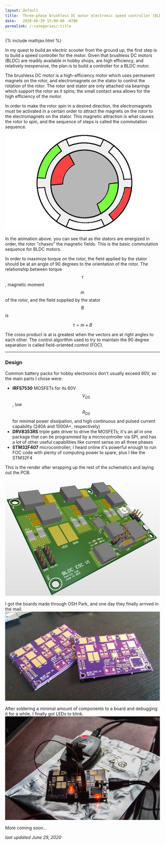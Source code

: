 ```yaml
---
layout: default
title:  Three-phase brushless DC motor electronic speed controller (BLDC ESC) - in development
date:   2020-06-29 15:00:00 -0700
permalink: /:categories/:title
---
```


{% include mathjax.html %}

In my quest to build an electric scooter from the ground up, the first step is to build a speed controller for the motor. Given that brushless DC motors (BLDC) are readily available in hobby shops, are high efficiency, and relatively inexpensive, the plan is to build a controller for a BLDC motor.

The brushless DC motor is a high-efficiency motor which uses permanent magnets on the rotor, and electromagnets on the stator to control the rotation of the rotor. The rotor and stator are only attached via bearings which support the rotor as it spins; the small contact area allows for the high efficiency of the motor.

In order to make the rotor spin in a desired direction, the electromagnets must be activated in a certain order to attract the magnets on the rotor to the electromagnets on the stator. This magnetic attraction is what causes the rotor to spin, and the sequence of steps is called the commutation sequence.

<img class="img small" src='/assets/posts/2020-06-29-bldc-esc/bldc-animation.gif' alt='Animation showing BLDC commutation' />

In the animation above. you can see that as the stators are energized in order, the rotor "chases" the magnetic fields. This is the basic commutation sequence for BLDC motors.

In order to maximize torque on the rotor, the field applied by the stator should be at an angle of 90 degrees to the orientation of the rotor. The relationship between torque $$\tau$$, magnetic moment $$m$$ of the rotor, and the field supplied by the stator $$B$$ is

$$\tau = m \times B$$

The cross product is at is greatest when the vectors are at right angles to each other. The control algorithm used to try to maintain the 90 degree separation is called field-oriented control (FOC).

<hr>

### Design

Common battery packs for hobby electronics don't usually exceed 60V, so the main parts I chose were:
- **IRFS7530** MOSFETs for its 60V $$V_{DS}$$, low $$R_{DS}$$ for minimal power dissipation, and high continuous and pulsed current capability (240A and 1000A+, respectively)
- **DRV8353RS** triple gate driver to drive the MOSFETs; it's an all in one package that can be programmed by a microcontroller via SPI, and has a lot of other useful capabilities like current sense on all three phases
- **STM32F407** microcontroller; I heard online it's powerful enough to run FOC code with plenty of computing power to spare, plus I like the STM32F4

This is the render after wrapping up the rest of the schematics and laying out the PCB.

<img class="img" src='/assets/posts/2020-06-29-bldc-esc/esc-v1-render.jpg' alt='Rendering of the v1 ESC' />

I got the boards made through OSH Park, and one day they finally arrived in the mail.
<img class="img" src='/assets/posts/2020-06-29-bldc-esc/boards.jpg' alt='Bare PCBs from OSH Park' />

After soldering a minimal amount of components to a board and debugging it for a while, I finally got LEDs to blink.
<img class="img" src='/assets/posts/2020-06-29-bldc-esc/first-light.jpg' alt='Microcontroller on the v1 ESC working for the first time' />

More coming soon...

*last updated June 29, 2020*
